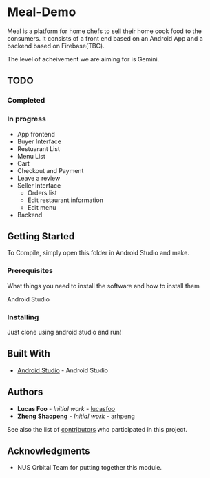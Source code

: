 # Meal-Demo
 
Meal is a platform for home chefs to sell their home cook food to the consumers. It consists of a front end based on an Android App and a backend based on Firebase(TBC).

The level of acheivement we are aiming for is Gemini.

## TODO
### Completed

### In progress
* App frontend
 * Buyer Interface
  * Restuarant List
   * Menu List
   * Cart
   * Checkout and Payment
   * Leave a review
 * Seller Interface
   * Orders list
   * Edit restaurant information
   * Edit menu
* Backend


## Getting Started

To Compile, simply open this folder in Android Studio and make.

### Prerequisites

What things you need to install the software and how to install them

Android Studio

### Installing

Just clone using android studio and run!

## Built With

* [Android Studio](https://developer.android.com/studio) - Android Studio

## Authors

* **Lucas Foo** - *Initial work* - [lucasfoo](https://github.com/lucasfoo)
* **Zheng Shaopeng** - *Initial work* - [arhpeng](https://github.com/arhpeng)


See also the list of [contributors](https://github.com/your/project/contributors) who participated in this project.

## Acknowledgments

* NUS Orbital Team for putting together this module.

